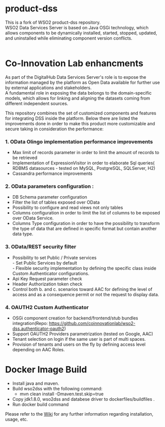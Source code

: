# product-dss


This is a fork of WSO2 product-dss repository.<br>
WSO2 Data Services Server is based on Java OSGi technology, which allows components to be dynamically installed, started, stopped, updated, and uninstalled while eliminating component version conflicts. <br>
<br>

# Co-Innovation Lab enhancments 

As part of the DigitalHub Data Services Server's role is to expose the information managed by the platform as Open Data available for further use by external applications and stakeholders.<br>
A fundamental role in exposing the data belongs to the domain-specific models, which allows for linking and aligning the datasets coming from different independent sources.<br>

This repository combines the set of customized components and features for integrating DSS inside the platform.
Below there are listed the improvements done in order to make this product more customizable and secure taking in consideration the performance:

### 1. OData Olingo implementation performance improvements 
  - Max limit of records parameter in order to limit the amount of records to be retrieved
  - Implementation of ExpressionVisitor in order to elaborate Sql queries( RDBMS datasources - tested on MySQL, PostgreSQL, SQLServer, H2)
  - Cassandra performance improvements  

### 2. OData parameters configuration :  
  - DB Schema parameter configuration 
  - Filter the list of tables exposed over OData
  - Possibility to configure and read views not only tables
  - Columns configuration in order to limit the list of columns to be exposed over OData Service.
  - Columns Type configuration in order to have the possibility to transform the type of data that are defined in specific format but contain another data type.

### 3. OData/REST security filter 
  - Possibility to set Public / Private services <br>
        - Set Public Services by default<br>
        - Flexible security implementation by defining the specific class inside Custom Authenticator configurations.
  - Api Key Request parameter check
  - Header Authorization token check 
  - Control both b. and c. scenarios toward AAC for defining the level of access and as a consequence permit or not the request to display data. 

### 4. OAUTH2 Custom Authenticator   
  - OSGi component creation for backend/frontend/stub bundles integration(Repo: https://github.com/coinnovationlab/wso2-dss.authenticator-oauth2)
  - Support OAUTH2 Providers parametrization (tested on Google, AAC)
  - Tenant selection on login if the same user is part of multi spaces.
  - Provision of tenants and users on the fly by defining access level depending on AAC Roles.

# Docker Image Build
  - Install java and maven.
  - Build wso2dss with the following command:
    - mvn clean install -Dmaven.test.skip=true
  - Copy jdk1.8.0, wso2dss and databese driver to dockerfiles/buildfiles .
  - Run docker build command

Please refer to the [Wiki](https://github.com/coinnovationlab/product-dss/wiki) for any further information regarding installation, usage, etc.



